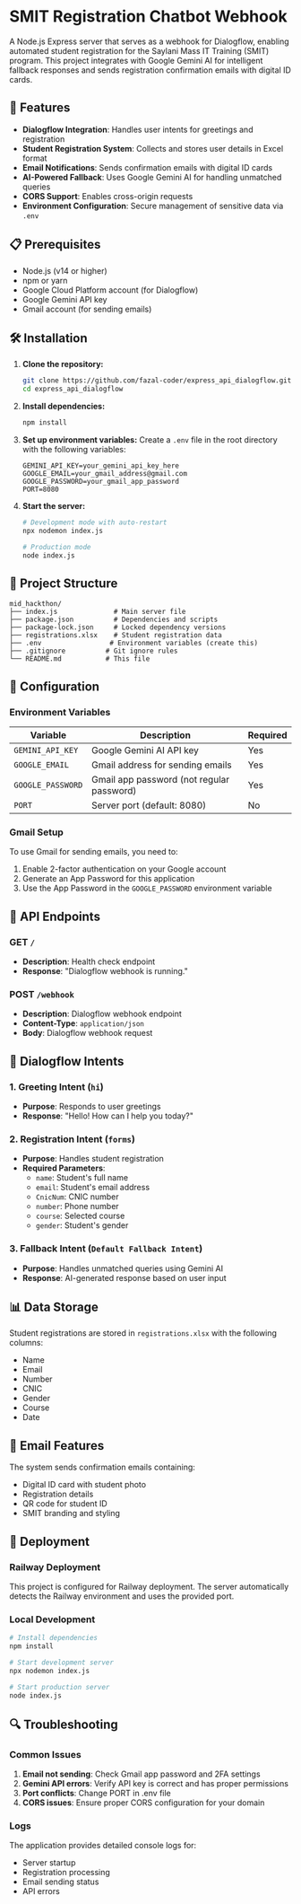 # SMIT Registration Chatbot Webhook

A Node.js Express server that serves as a webhook for Dialogflow, enabling automated student registration for the Saylani Mass IT Training (SMIT) program. This project integrates with Google Gemini AI for intelligent fallback responses and sends registration confirmation emails with digital ID cards.

## 🚀 Features

- **Dialogflow Integration**: Handles user intents for greetings and registration
- **Student Registration System**: Collects and stores user details in Excel format
- **Email Notifications**: Sends confirmation emails with digital ID cards
- **AI-Powered Fallback**: Uses Google Gemini AI for handling unmatched queries
- **CORS Support**: Enables cross-origin requests
- **Environment Configuration**: Secure management of sensitive data via `.env`

## 📋 Prerequisites

- Node.js (v14 or higher)
- npm or yarn
- Google Cloud Platform account (for Dialogflow)
- Google Gemini API key
- Gmail account (for sending emails)

## 🛠️ Installation

1. **Clone the repository:**
   ```bash
   git clone https://github.com/fazal-coder/express_api_dialogflow.git
   cd express_api_dialogflow
   ```

2. **Install dependencies:**
   ```bash
   npm install
   ```

3. **Set up environment variables:**
   Create a `.env` file in the root directory with the following variables:
   ```env
   GEMINI_API_KEY=your_gemini_api_key_here
   GOOGLE_EMAIL=your_gmail_address@gmail.com
   GOOGLE_PASSWORD=your_gmail_app_password
   PORT=8080
   ```

4. **Start the server:**
   ```bash
   # Development mode with auto-restart
   npx nodemon index.js
   
   # Production mode
   node index.js
   ```

## 📁 Project Structure

```
mid_hackthon/
├── index.js              # Main server file
├── package.json          # Dependencies and scripts
├── package-lock.json     # Locked dependency versions
├── registrations.xlsx    # Student registration data
├── .env                 # Environment variables (create this)
├── .gitignore          # Git ignore rules
└── README.md           # This file
```

## 🔧 Configuration

### Environment Variables

| Variable | Description | Required |
|----------|-------------|----------|
| `GEMINI_API_KEY` | Google Gemini AI API key | Yes |
| `GOOGLE_EMAIL` | Gmail address for sending emails | Yes |
| `GOOGLE_PASSWORD` | Gmail app password (not regular password) | Yes |
| `PORT` | Server port (default: 8080) | No |

### Gmail Setup

To use Gmail for sending emails, you need to:
1. Enable 2-factor authentication on your Google account
2. Generate an App Password for this application
3. Use the App Password in the `GOOGLE_PASSWORD` environment variable

## 🎯 API Endpoints

### GET `/`
- **Description**: Health check endpoint
- **Response**: "Dialogflow webhook is running."

### POST `/webhook`
- **Description**: Dialogflow webhook endpoint
- **Content-Type**: `application/json`
- **Body**: Dialogflow webhook request

## 🤖 Dialogflow Intents

### 1. Greeting Intent (`hi`)
- **Purpose**: Responds to user greetings
- **Response**: "Hello! How can I help you today?"

### 2. Registration Intent (`forms`)
- **Purpose**: Handles student registration
- **Required Parameters**:
  - `name`: Student's full name
  - `email`: Student's email address
  - `CnicNum`: CNIC number
  - `number`: Phone number
  - `course`: Selected course
  - `gender`: Student's gender

### 3. Fallback Intent (`Default Fallback Intent`)
- **Purpose**: Handles unmatched queries using Gemini AI
- **Response**: AI-generated response based on user input

## 📊 Data Storage

Student registrations are stored in `registrations.xlsx` with the following columns:
- Name
- Email
- Number
- CNIC
- Gender
- Course
- Date

## 📧 Email Features

The system sends confirmation emails containing:
- Digital ID card with student photo
- Registration details
- QR code for student ID
- SMIT branding and styling

## 🚀 Deployment

### Railway Deployment
This project is configured for Railway deployment. The server automatically detects the Railway environment and uses the provided port.

### Local Development
```bash
# Install dependencies
npm install

# Start development server
npx nodemon index.js

# Start production server
node index.js
```

## 🔍 Troubleshooting

### Common Issues

1. **Email not sending**: Check Gmail app password and 2FA settings
2. **Gemini API errors**: Verify API key is correct and has proper permissions
3. **Port conflicts**: Change PORT in .env file
4. **CORS issues**: Ensure proper CORS configuration for your domain

### Logs
The application provides detailed console logs for:
- Server startup
- Registration processing
- Email sending status
- API errors

